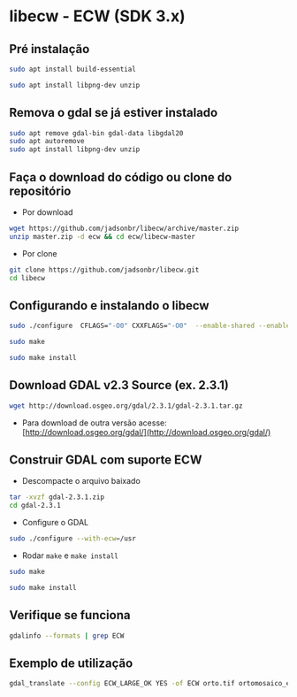libecw - ECW (SDK 3.x)
======
     
## Pré instalação

```bash
sudo apt install build-essential
```

```bash
sudo apt install libpng-dev unzip
```
     
## Remova o gdal se já estiver instalado

```bash
sudo apt remove gdal-bin gdal-data libgdal20
sudo apt autoremove
sudo apt install libpng-dev unzip
```

## Faça o download do código ou clone do repositório

- Por download
```bash
wget https://github.com/jadsonbr/libecw/archive/master.zip
unzip master.zip -d ecw && cd ecw/libecw-master
 ```
 
 - Por clone
 ```bash
 git clone https://github.com/jadsonbr/libecw.git
 cd libecw
 ```
 
 ## Configurando e instalando o libecw
 
 ```bash
sudo ./configure  CFLAGS="-O0" CXXFLAGS="-O0"  --enable-shared --enable-static --prefix=/usr
```

```bash
sudo make
```

```bash
sudo make install
```

## Download GDAL v2.3 Source (ex. 2.3.1)

```bash
wget http://download.osgeo.org/gdal/2.3.1/gdal-2.3.1.tar.gz
```

- Para download de outra versão acesse: [http://download.osgeo.org/gdal/](http://download.osgeo.org/gdal/)

## Construir GDAL com suporte ECW

- Descompacte o arquivo baixado

```bash
tar -xvzf gdal-2.3.1.zip
cd gdal-2.3.1
```

- Configure o GDAL

```bash
sudo ./configure --with-ecw=/usr
```

- Rodar `make` e `make install`
```bash
sudo make
```

```bash
sudo make install
```

## Verifique se funciona

```bash
gdalinfo --formats | grep ECW
```

## Exemplo de utilização

```bash
gdal_translate --config ECW_LARGE_OK YES -of ECW orto.tif ortomosaico_ecw.ecw
```
